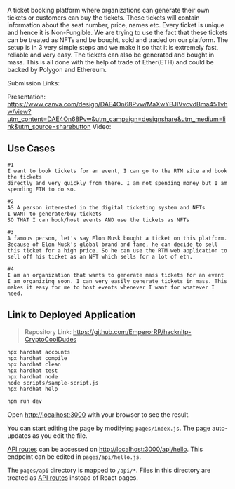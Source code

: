 
A ticket booking platform where organizations can generate their own tickets or customers can buy the tickets. These tickets will contain information about the seat number, price, names etc. Every ticket is unique and hence it is Non-Fungible. We are trying to use the fact that these tickets can be treated as NFTs and be bought, sold and traded on our platform. The setup is in 3 very simple steps and we make it so that it is extremely fast, reliable and very easy. The tickets can also be generated and bought in mass. This is all done with the help of trade of Ether(ETH) and could be backed by Polygon and Ethereum. 

Submission Links:

Presentation: https://www.canva.com/design/DAE4On68Pvw/MaXwYBJIVvcvdBma45Tvhw/view?utm_content=DAE4On68Pvw&utm_campaign=designshare&utm_medium=link&utm_source=sharebutton
Video: 


## Use Cases
```
#1
I want to book tickets for an event, I can go to the RTM site and book the tickets 
directly and very quickly from there. I am not spending money but I am spending ETH to do so.

#2
AS A person interested in the digital ticketing system and NFTs
I WANT to generate/buy tickets
SO THAT I can book/host events AND use the tickets as NFTs

#3
A famous person, let's say Elon Musk bought a ticket on this platform. Because of Elon Musk's global brand and fame, he can decide to sell this ticket for a high price. So he can use the RTM web application to sell off his ticket as an NFT which sells for a lot of eth. 

#4
I am an organization that wants to generate mass tickets for an event I am organizing soon. I can very easily generate tickets in mass. This makes it easy for me to host events whenever I want for whatever I need.
```



## Link to Deployed Application

> Repository Link: https://github.com/EmperorRP/hacknitp-CryptoCoolDudes


```shell
npx hardhat accounts
npx hardhat compile
npx hardhat clean
npx hardhat test
npx hardhat node
node scripts/sample-script.js
npx hardhat help
```

```bash
npm run dev
```

Open [http://localhost:3000](http://localhost:3000) with your browser to see the result.

You can start editing the page by modifying `pages/index.js`. The page auto-updates as you edit the file.

[API routes](https://nextjs.org/docs/api-routes/introduction) can be accessed on [http://localhost:3000/api/hello](http://localhost:3000/api/hello). This endpoint can be edited in `pages/api/hello.js`.

The `pages/api` directory is mapped to `/api/*`. Files in this directory are treated as [API routes](https://nextjs.org/docs/api-routes/introduction) instead of React pages.

